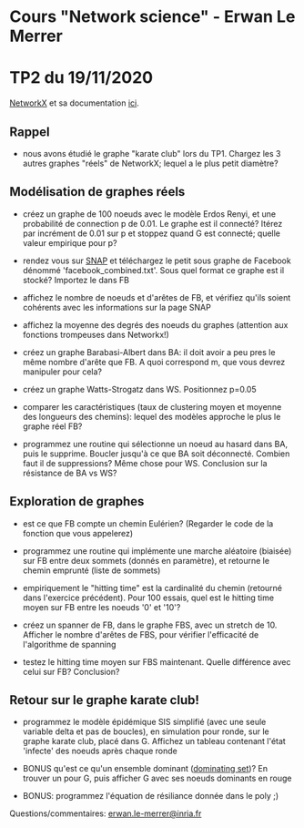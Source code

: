 # Cours "Network science" - Erwan Le Merrer
# TP2 du 19/11/2020

[NetworkX](https://networkx.github.io/) et sa documentation [ici](https://networkx.github.io/documentation/stable/index.html).


## Rappel

* nous avons étudié le graphe "karate club" lors du TP1. Chargez les 3 autres graphes "réels" de NetworkX; lequel a le plus petit diamètre?

## Modélisation de graphes réels
    
* créez un graphe de 100 noeuds avec le modèle Erdos Renyi, et une probabilité de connection p de 0.01. Le graphe est il connecté? Itérez par incrément de 0.01 sur p et stoppez quand G est connecté; quelle valeur empirique pour p?

* rendez vous sur [SNAP](https://snap.stanford.edu/data/egonets-Facebook.html) et téléchargez le petit sous graphe de Facebook dénommé 'facebook_combined.txt'. Sous quel format ce graphe est il stocké? Importez le dans FB

* affichez le nombre de noeuds et d'arêtes de FB, et vérifiez qu'ils soient cohérents avec les informations sur la page SNAP

* affichez la moyenne des degrés des noeuds du graphes (attention aux fonctions trompeuses dans Networkx!)
    
* créez un graphe Barabasi-Albert dans BA: il doit avoir a peu pres le même nombre d'arête que FB. A quoi correspond m, que vous devrez manipuler pour cela?

* créez un graphe Watts-Strogatz dans WS. Positionnez p=0.05
    
* comparer les caractéristiques (taux de clustering moyen et moyenne des longueurs des chemins): lequel des modèles approche le plus le graphe réel FB?    

* programmez une routine qui sélectionne un noeud au hasard dans BA, puis le supprime. Boucler jusqu'à ce que BA soit déconnecté. Combien faut il de suppressions? Même chose pour WS. Conclusion sur la résistance de BA vs WS?


## Exploration de graphes
  
* est ce que FB compte un chemin Eulérien? (Regarder le code de la fonction que vous appelerez)

* programmez une routine qui implémente une marche aléatoire (biaisée) sur FB entre deux sommets (donnés en paramètre), et retourne le chemin emprunté (liste de sommets)

* empiriquement le "hitting time" est la cardinalité du chemin (retourné dans l'exercice précédent). Pour 100 essais, quel est le hitting time moyen sur FB entre les noeuds '0' et '10'?

* créez un spanner de FB, dans le graphe FBS, avec un stretch de 10. Afficher le nombre d'arêtes de FBS, pour vérifier l'efficacité de l'algorithme de spanning
 
* testez le hitting time moyen sur FBS maintenant. Quelle différence avec celui sur FB? Conclusion?


## Retour sur le graphe karate club!
    
* programmez le modèle épidémique SIS simplifié (avec une seule variable delta et pas de boucles), en simulation pour ronde, sur le graphe karate club, placé dans G. Affichez un tableau contenant l'état 'infecte' des noeuds après chaque ronde

* BONUS qu'est ce qu'un ensemble dominant ([dominating set](https://networkx.github.io/documentation/stable/reference/algorithms/approximation.html?highlight=dominating#module-networkx.algorithms.approximation.dominating_set))? En trouver un pour G, puis afficher G avec ses noeuds dominants en rouge

* BONUS: programmez l'équation de résiliance donnée dans le poly ;)

Questions/commentaires: erwan.le-merrer@inria.fr
